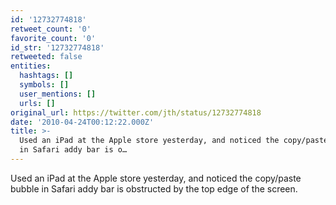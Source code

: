 ```yaml
---
id: '12732774818'
retweet_count: '0'
favorite_count: '0'
id_str: '12732774818'
retweeted: false
entities:
  hashtags: []
  symbols: []
  user_mentions: []
  urls: []
original_url: https://twitter.com/jth/status/12732774818
date: '2010-04-24T00:12:22.000Z'
title: >-
  Used an iPad at the Apple store yesterday, and noticed the copy/paste bubble
  in Safari addy bar is o…
---
```


Used an iPad at the Apple store yesterday, and noticed the copy/paste bubble in Safari addy bar is obstructed by the top edge of the screen.